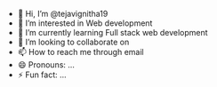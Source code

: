 - 👋 Hi, I’m @tejavignitha19
- 👀 I’m interested in Web development
- 🌱 I’m currently learning Full stack web development
- 💞️ I’m looking to collaborate on 
- 📫 How to reach me through email
- 😄 Pronouns: ...
- ⚡ Fun fact: ...

<!---
tejavignitha19/tejavignitha19 is a ✨ special ✨ repository because its `README.md` (this file) appears on your GitHub profile.
You can click the Preview link to take a look at your changes.
--->
